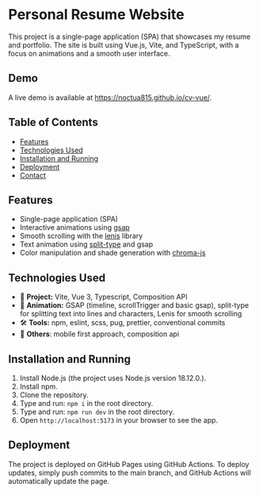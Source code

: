 # Personal Resume Website

This project is a single-page application (SPA) that showcases my resume and portfolio. The site is built using Vue.js, Vite, and TypeScript, with a focus on animations and a smooth user interface.

## Demo
A live demo is available at https://noctua815.github.io/cv-vue/.

## Table of Contents

- [Features](#features)
- [Technologies Used](#technologies-used)
- [Installation and Running](#installation-and-running)
- [Deployment](#deployment)
- [Contact](#contact)

## Features

- Single-page application (SPA)
- Interactive animations using [gsap](https://github.com/greensock/GSAP)
- Smooth scrolling with the [lenis](https://github.com/darkroomengineering/lenis) library
- Text animation using [split-type](https://github.com/lukePeavey/SplitType) and gsap
- Color manipulation and shade generation with [chroma-js](https://github.com/gka/chroma.js)

## Technologies Used

- 🎁 **Project:** Vite, Vue 3, Typescript, Composition API
- 🌟 **Animation:** GSAP (timeline, scrollTrigger and basic gsap),
  split-type for splitting text into lines and characters, Lenis for smooth scrolling
- 🛠️ **Tools:** npm, eslint, scss, pug, prettier, conventional commits
- 💎 **Others**: mobile first approach, composition api
   
## Installation and Running

1. Install Node.js (the project uses Node.js version 18.12.0.).
2. Install npm.
3. Clone the repository.
4. Type and run: `npm i` in the root directory.
5. Type and run: `npm run dev` in the root directory.
6. Open `http://localhost:5173` in your browser to see the app.

## Deployment
The project is deployed on GitHub Pages using GitHub Actions. To deploy updates, simply push commits to the main branch, and GitHub Actions will automatically update the page.
